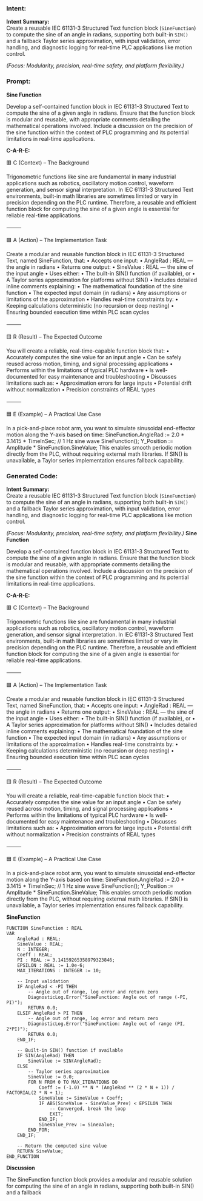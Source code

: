 ### Intent:
**Intent Summary:**  
Create a reusable IEC 61131-3 Structured Text function block (`SineFunction`) to compute the sine of an angle in radians, supporting both built-in `SIN()` and a fallback Taylor series approximation, with input validation, error handling, and diagnostic logging for real-time PLC applications like motion control.  

*(Focus: Modularity, precision, real-time safety, and platform flexibility.)*

### Prompt:
**Sine Function**

Develop a self-contained function block in IEC 61131-3 Structured Text to compute the sine of a given angle in radians. Ensure that the function block is modular and reusable, with appropriate comments detailing the mathematical operations involved. Include a discussion on the precision of the sine function within the context of PLC programming and its potential limitations in real-time applications.

**C-A-R-E:**

🟥 C (Context) – The Background

Trigonometric functions like sine are fundamental in many industrial applications such as robotics, oscillatory motion control, waveform generation, and sensor signal interpretation. In IEC 61131-3 Structured Text environments, built-in math libraries are sometimes limited or vary in precision depending on the PLC runtime. Therefore, a reusable and efficient function block for computing the sine of a given angle is essential for reliable real-time applications.

⸻

🟩 A (Action) – The Implementation Task

Create a modular and reusable function block in IEC 61131-3 Structured Text, named SineFunction, that:
	•	Accepts one input:
	•	AngleRad : REAL — the angle in radians
	•	Returns one output:
	•	SineValue : REAL — the sine of the input angle
	•	Uses either:
	•	The built-in SIN() function (if available), or
	•	A Taylor series approximation for platforms without SIN()
	•	Includes detailed inline comments explaining:
	•	The mathematical foundation of the sine function
	•	The expected input domain (in radians)
	•	Any assumptions or limitations of the approximation
	•	Handles real-time constraints by:
	•	Keeping calculations deterministic (no recursion or deep nesting)
	•	Ensuring bounded execution time within PLC scan cycles

⸻

🟨 R (Result) – The Expected Outcome

You will create a reliable, real-time-capable function block that:
	•	Accurately computes the sine value for an input angle
	•	Can be safely reused across motion, timing, and signal processing applications
	•	Performs within the limitations of typical PLC hardware
	•	Is well-documented for easy maintenance and troubleshooting
	•	Discusses limitations such as:
	•	Approximation errors for large inputs
	•	Potential drift without normalization
	•	Precision constraints of REAL types

⸻

🟦 E (Example) – A Practical Use Case

In a pick-and-place robot arm, you want to simulate sinusoidal end-effector motion along the Y-axis based on time:
SineFunction.AngleRad := 2.0 * 3.1415 * TimeInSec; // 1 Hz sine wave
SineFunction(); 
Y_Position := Amplitude * SineFunction.SineValue;
This enables smooth periodic motion directly from the PLC, without requiring external math libraries. If SIN() is unavailable, a Taylor series implementation ensures fallback capability.

### Generated Code:
**Intent Summary:**  
Create a reusable IEC 61131-3 Structured Text function block (`SineFunction`) to compute the sine of an angle in radians, supporting both built-in `SIN()` and a fallback Taylor series approximation, with input validation, error handling, and diagnostic logging for real-time PLC applications like motion control.  

*(Focus: Modularity, precision, real-time safety, and platform flexibility.)*
**Sine Function**

Develop a self-contained function block in IEC 61131-3 Structured Text to compute the sine of a given angle in radians. Ensure that the function block is modular and reusable, with appropriate comments detailing the mathematical operations involved. Include a discussion on the precision of the sine function within the context of PLC programming and its potential limitations in real-time applications.

**C-A-R-E:**

🟥 C (Context) – The Background

Trigonometric functions like sine are fundamental in many industrial applications such as robotics, oscillatory motion control, waveform generation, and sensor signal interpretation. In IEC 61131-3 Structured Text environments, built-in math libraries are sometimes limited or vary in precision depending on the PLC runtime. Therefore, a reusable and efficient function block for computing the sine of a given angle is essential for reliable real-time applications.

⸻

🟩 A (Action) – The Implementation Task

Create a modular and reusable function block in IEC 61131-3 Structured Text, named SineFunction, that:
	•	Accepts one input:
	•	AngleRad : REAL — the angle in radians
	•	Returns one output:
	•	SineValue : REAL — the sine of the input angle
	•	Uses either:
	•	The built-in SIN() function (if available), or
	•	A Taylor series approximation for platforms without SIN()
	•	Includes detailed inline comments explaining:
	•	The mathematical foundation of the sine function
	•	The expected input domain (in radians)
	•	Any assumptions or limitations of the approximation
	•	Handles real-time constraints by:
	•	Keeping calculations deterministic (no recursion or deep nesting)
	•	Ensuring bounded execution time within PLC scan cycles

⸻

🟨 R (Result) – The Expected Outcome

You will create a reliable, real-time-capable function block that:
	•	Accurately computes the sine value for an input angle
	•	Can be safely reused across motion, timing, and signal processing applications
	•	Performs within the limitations of typical PLC hardware
	•	Is well-documented for easy maintenance and troubleshooting
	•	Discusses limitations such as:
	•	Approximation errors for large inputs
	•	Potential drift without normalization
	•	Precision constraints of REAL types

⸻

🟦 E (Example) – A Practical Use Case

In a pick-and-place robot arm, you want to simulate sinusoidal end-effector motion along the Y-axis based on time:
SineFunction.AngleRad := 2.0 * 3.1415 * TimeInSec; // 1 Hz sine wave
SineFunction(); 
Y_Position := Amplitude * SineFunction.SineValue;
This enables smooth periodic motion directly from the PLC, without requiring external math libraries. If SIN() is unavailable, a Taylor series implementation ensures fallback capability.

**SineFunction**

```
FUNCTION SineFunction : REAL
VAR
    AngleRad : REAL;
    SineValue : REAL;
    N : INTEGER;
    Coeff : REAL;
    PI : REAL := 3.14159265358979323846;
    EPSILON : REAL := 1.0e-6;
    MAX_ITERATIONS : INTEGER := 10;

    -- Input validation
    IF AngleRad < -PI THEN
        -- Angle out of range, log error and return zero
        DiagnosticLog.Error("SineFunction: Angle out of range (-PI, PI)");
        RETURN 0.0;
    ELSIF AngleRad > PI THEN
        -- Angle out of range, log error and return zero
        DiagnosticLog.Error("SineFunction: Angle out of range (PI, 2*PI)");
        RETURN 0.0;
    END_IF;

    -- Built-in SIN() function if available
    IF SIN(AngleRad) THEN
        SineValue := SIN(AngleRad);
    ELSE
        -- Taylor series approximation
        SineValue := 0.0;
        FOR N FROM 0 TO MAX_ITERATIONS DO
            Coeff := (-1.0) ** N * (AngleRad ** (2 * N + 1)) / FACTORIAL(2 * N + 1);
            SineValue := SineValue + Coeff;
            IF ABS(SineValue - SineValue_Prev) < EPSILON THEN
                -- Converged, break the loop
                EXIT;
            END_IF;
            SineValue_Prev := SineValue;
        END_FOR;
    END_IF;

    -- Return the computed sine value
    RETURN SineValue;
END_FUNCTION
```

**Discussion**

The SineFunction function block provides a modular and reusable solution for computing the sine of an angle in radians, supporting both built-in SIN() and a fallback

